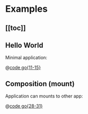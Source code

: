 # Examples

[[toc]]
---

## Hello World

Minimal application:

@[code go{11-15}](../../examples/hello-world.go)


## Composition (mount)

Application can mounts to other app:

@[code go{28-31}](../../examples/mount.go)